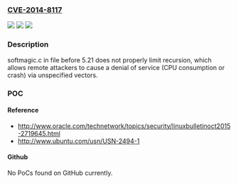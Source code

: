 ### [CVE-2014-8117](https://cve.mitre.org/cgi-bin/cvename.cgi?name=CVE-2014-8117)
![](https://img.shields.io/static/v1?label=Product&message=n%2Fa&color=blue)
![](https://img.shields.io/static/v1?label=Version&message=n%2Fa&color=blue)
![](https://img.shields.io/static/v1?label=Vulnerability&message=n%2Fa&color=brighgreen)

### Description

softmagic.c in file before 5.21 does not properly limit recursion, which allows remote attackers to cause a denial of service (CPU consumption or crash) via unspecified vectors.

### POC

#### Reference
- http://www.oracle.com/technetwork/topics/security/linuxbulletinoct2015-2719645.html
- http://www.ubuntu.com/usn/USN-2494-1

#### Github
No PoCs found on GitHub currently.

